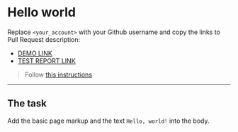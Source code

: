 # Hello world
Replace `<your_account>` with your Github username and copy the links to Pull Request description:
- [DEMO LINK](https://luka4ok.github.io/layout_hello-world/)
- [TEST REPORT LINK](https://luka4ok.github.io/layout_hello-world/report/html_report/)

> Follow [this instructions](https://mate-academy.github.io/layout_task-guideline/#how-to-solve-the-layout-tasks-on-github)
___

## The task 
Add the basic page markup and the text `Hello, world!` into the body.
